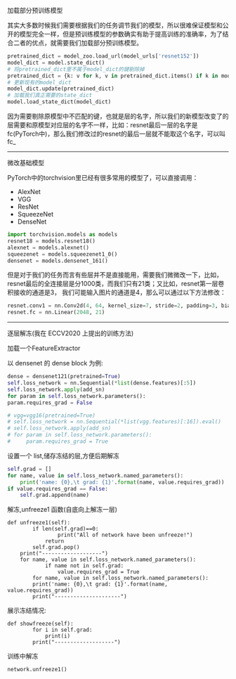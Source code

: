 加载部分预训练模型

其实大多数时候我们需要根据我们的任务调节我们的模型，所以很难保证模型和公开的模型完全一样，但是预训练模型的参数确实有助于提高训练的准确率，为了结合二者的优点，就需要我们加载部分预训练模型。

```python
pretrained_dict = model_zoo.load_url(model_urls['resnet152'])
model_dict = model.state_dict()
# 将pretrained_dict里不属于model_dict的键剔除掉
pretrained_dict = {k: v for k, v in pretrained_dict.items() if k in model_dict}
# 更新现有的model_dict
model_dict.update(pretrained_dict)
# 加载我们真正需要的state_dict
model.load_state_dict(model_dict)
```

因为需要剔除原模型中不匹配的键，也就是层的名字，所以我们的新模型改变了的层需要和原模型对应层的名字不一样，比如：resnet最后一层的名字是fc(PyTorch中)，那么我们修改过的resnet的最后一层就不能取这个名字，可以叫fc_

---

微改基础模型

PyTorch中的torchvision里已经有很多常用的模型了，可以直接调用：

- AlexNet
- VGG
- ResNet
- SqueezeNet
- DenseNet

```python
import torchvision.models as models
resnet18 = models.resnet18()
alexnet = models.alexnet()
squeezenet = models.squeezenet1_0()
densenet = models.densenet_161()
```

但是对于我们的任务而言有些层并不是直接能用，需要我们微微改一下，比如，resnet最后的全连接层是分1000类，而我们只有21类；又比如，resnet第一层卷积接收的通道是3， 我们可能输入图片的通道是4，那么可以通过以下方法修改：

```python
resnet.conv1 = nn.Conv2d(4, 64, kernel_size=7, stride=2, padding=3, bias=False)
resnet.fc = nn.Linear(2048, 21)
```

---

逐层解冻(我在 ECCV2020 上提出的训练方法)

加载一个FeatureExtractor

以 densenet 的 dense block 为例:

```python
dense = densenet121(pretrained=True)
self.loss_network = nn.Sequential(*list(dense.features)[:5])
self.loss_network.apply(add_sn)
for param in self.loss_network.parameters():
param.requires_grad = False

# vgg=vgg16(pretrained=True)
# self.loss_network = nn.Sequential(*list(vgg.features)[:16]).eval()
# self.loss_network.apply(add_sn)
# for param in self.loss_network.parameters():
#     param.requires_grad = True
```



设置一个 list,储存冻结的层,方便后期解冻

```python
self.grad = []
for name, value in self.loss_network.named_parameters():
   	print('name: {0},\t grad: {1}'.format(name, value.requires_grad))
if value.requires_grad == False:
  	self.grad.append(name)
```

解冻,unfreeze1 函数(自底向上解冻一层)

```
def unfreeze1(self):
		if len(self.grad)==0:
				print("All of network have been unfreeze!")
    		return
 		self.grad.pop()
  	print("-------------------")
  	for name, value in self.loss_network.named_parameters():
    		if name not in self.grad:
      			value.requires_grad = True
		for name, value in self.loss_network.named_parameters():
  		print('name: {0},\t grad: {1}'.format(name, value.requires_grad))
		print("---------------------")
```

展示冻结情况:

```
def showfreeze(self):
		for i in self.grad:
    		print(i)
		print("-------------------")
```

训练中解冻

```
network.unfreeze1()
```

